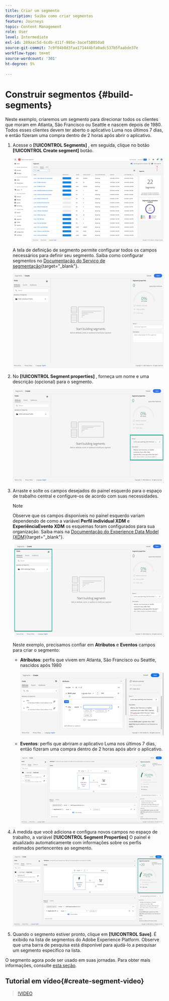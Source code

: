 ```yaml
---
title: Criar um segmento
description: Saiba como criar segmentos
feature: Journeys
topic: Content Management
role: User
level: Intermediate
exl-id: 289aac5d-6cdb-411f-985e-3acef58050a8
source-git-commit: 7c9f04b8d3faa171444bfa0adc537b5faabde37e
workflow-type: tm+mt
source-wordcount: '301'
ht-degree: 5%

---
```


# Construir segmentos {#build-segments}

Neste exemplo, criaremos um segmento para direcionar todos os clientes que moram em Atlanta, São Francisco ou Seattle e nascem depois de 1980. Todos esses clientes devem ter aberto o aplicativo Luma nos últimos 7 dias, e então fizeram uma compra dentro de 2 horas após abrir o aplicativo.

1. Acesse o **[!UICONTROL Segments]** , em seguida, clique no botão **[!UICONTROL Create segment]** botão.

   ![](assets/create-segment.png)

   A tela de definição de segmento permite configurar todos os campos necessários para definir seu segmento. Saiba como configurar segmentos no [Documentação do Serviço de segmentação](https://experienceleague.adobe.com/docs/experience-platform/segmentation/ui/overview.html){target=&quot;_blank&quot;}.

   ![](assets/segment-builder.png)

1. No **[!UICONTROL Segment properties]** , forneça um nome e uma descrição (opcional) para o segmento.

   ![](assets/segment-properties.png)

1. Arraste e solte os campos desejados do painel esquerdo para o espaço de trabalho central e configure-os de acordo com suas necessidades.

   >[!NOTE]
   >
   >Observe que os campos disponíveis no painel esquerdo variam dependendo de como a variável **Perfil individual XDM** e **ExperiênciaEvento XDM** os esquemas foram configurados para sua organização.  Saiba mais na [Documentação do Experience Data Model (XDM)](https://experienceleague.adobe.com/docs/experience-platform/xdm/home.html?lang=pt-BR){target=&quot;_blank&quot;}.

   ![](assets/drag-fields.png)

   Neste exemplo, precisamos confiar em **Atributos** e **Eventos** campos para criar o segmento:

   * **Atributos**: perfis que vivem em Atlanta, São Francisco ou Seattle, nascidos após 1980

      ![](assets/add-attributes.png)

   * **Eventos**: perfis que abriram o aplicativo Luma nos últimos 7 dias, então fizeram uma compra dentro de 2 horas após abrir o aplicativo.

      ![](assets/add-events.png)

1. À medida que você adiciona e configura novos campos no espaço de trabalho, a variável **[!UICONTROL Segment Properties]** O painel é atualizado automaticamente com informações sobre os perfis estimados pertencentes ao segmento.

   ![](assets/segment-estimate.png)

1. Quando o segmento estiver pronto, clique em **[!UICONTROL Save]**. É exibido na lista de segmentos do Adobe Experience Platform. Observe que uma barra de pesquisa está disponível para ajudá-lo a pesquisar um segmento específico na lista.

O segmento agora pode ser usado em suas jornadas. Para obter mais informações, consulte [esta seção](../segment/about-segments.md).

## Tutorial em vídeo{#create-segment-video}

>[!VIDEO](https://video.tv.adobe.com/v/334281?quality=12)
